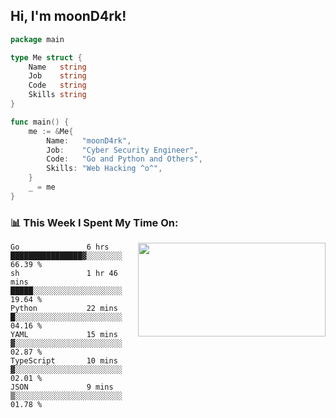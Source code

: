 <h2> Hi, I'm moonD4rk!</h2>

```go
package main

type Me struct {
	Name   string
	Job    string
	Code   string
	Skills string
}

func main() {
	me := &Me{
		Name:   "moonD4rk",
		Job:    "Cyber Security Engineer",
		Code:   "Go and Python and Others",
		Skills: "Web Hacking ^o^",
	}
	_ = me
}
```

<h3>📊 This Week I Spent My Time On:</h3>
<img align='right' src="https://github-readme-stats.vercel.app/api?username=moond4rk&show_icons=true&theme=radical", width="300" height="150">

<!--START_SECTION:waka-->

```text
Go               6 hrs           ████████████████▓░░░░░░░░   66.39 %
sh               1 hr 46 mins    █████░░░░░░░░░░░░░░░░░░░░   19.64 %
Python           22 mins         █░░░░░░░░░░░░░░░░░░░░░░░░   04.16 %
YAML             15 mins         ▓░░░░░░░░░░░░░░░░░░░░░░░░   02.87 %
TypeScript       10 mins         ▓░░░░░░░░░░░░░░░░░░░░░░░░   02.01 %
JSON             9 mins          ▒░░░░░░░░░░░░░░░░░░░░░░░░   01.78 %
```

<!--END_SECTION:waka-->

